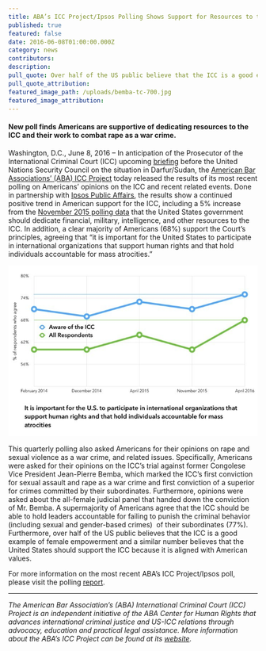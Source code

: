 ```yaml
---
title: ABA’s ICC Project/Ipsos Polling Shows Support for Resources to the ICC
published: true
featured: false
date: 2016-06-08T01:00:00.000Z
category: news
contributors:
description:
pull_quote: Over half of the US public believe that the ICC is a good example of female empowerment and a similar number believe that the United States should support the ICC because it is aligned with American values.
pull_quote_attribution:
featured_image_path: /uploads/bemba-tc-700.jpg
featured_image_attribution:
---
```



#### New poll finds Americans are supportive of dedicating resources to the ICC and their work to combat rape as a war crime.

Washington, D.C., June 8, 2016 – In anticipation of the Prosecutor of the International Criminal Court (ICC) upcoming [briefing](http://www.un.org/press/en/2016/sc12393.doc.htm) before the United Nations Security Council on the situation in Darfur/Sudan, the [American Bar Associations’ (ABA) ICC Project](http://www.aba-icc.org/) today released the results of its most recent polling on Americans’ opinions on the ICC and recent related events. Done in partnership with [Ipsos Public Affairs](http://www.ipsos-na.com/research/public-affairs/), the results show a continued positive trend in American support for the ICC, including a 5% increase from the [November 2015 polling data](https://www.international-criminal-justice-today.org/polling-data/2015/11/25/november-2015-ipsos-polling-data/) that the United States government should dedicate financial, military, intelligence, and other resources to the ICC. In addition, a clear majority of Americans (68%) support the Court’s principles, agreeing that “it is important for the United States to participate in international organizations that support human rights and that hold individuals accountable for mass atrocities.”

![](/uploads/versions/ipsos-polling-data-chart-2016-04---x----695-477x---.jpg)

This quarterly polling also asked Americans for their opinions on rape and sexual violence as a war crime, and related issues. Specifically, Americans were asked for their opinions on the ICC’s trial against former Congolese Vice President Jean-Pierre Bemba, which marked the ICC’s first conviction for sexual assault and rape as a war crime and first conviction of a superior for crimes committed by their subordinates. Furthermore, opinions were asked about the all-female judicial panel that handed down the conviction of Mr. Bemba. A supermajority of Americans agree that the ICC should be able to hold leaders accountable for failing to punish the criminal behavior (including sexual and gender-based crimes) &nbsp;of their subordinates (77%). Furthermore, over half of the US public believes that the ICC is a good example of female empowerment and a similar number believes that the United States should support the ICC because it is aligned with American values.

For more information on the most recent ABA’s ICC Project/Ipsos poll, please visit the polling [report](https://www.international-criminal-justice-today.org/polling-data/2016/04/01/april-2016-ipsos-polling-results/).

<div align="center"><hr width="100%" size="2" align="center" /></div>

*The American Bar Association’s (ABA) International Criminal Court (ICC) Project is an independent initiative of the ABA Center for Human Rights that advances international criminal justice and US-ICC relations through advocacy, education and practical legal assistance. More information about the ABA’s ICC Project can be found at its [website](http://www.aba-icc.org/).*